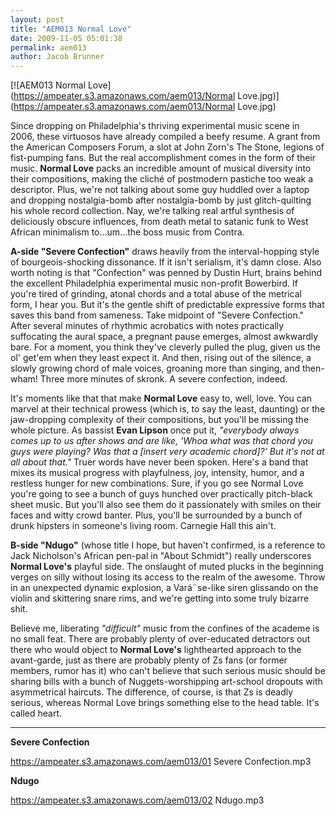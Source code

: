 ```yaml
---
layout: post
title: "AEM013 Normal Love"
date: 2009-11-05 05:01:38
permalink: aem013
author: Jacob Brunner
---
```

[![AEM013 Normal Love](https://ampeater.s3.amazonaws.com/aem013/Normal Love.jpg)](https://ampeater.s3.amazonaws.com/aem013/Normal Love.jpg)

Since dropping on Philadelphia's thriving experimental music scene in 2006, these virtuosos have already compiled a beefy resume. A grant from the American Composers Forum, a slot at John Zorn's The Stone, legions of fist-pumping fans. But the real accomplishment comes in the form of their music. **Normal Love** packs an incredible amount of musical diversity into their compositions, making the cliché of postmodern pastiche too weak a descriptor. Plus, we're not talking about some guy huddled over a laptop and dropping nostalgia-bomb after nostalgia-bomb by just glitch-quilting his whole record collection. Nay, we're talking real artful synthesis of deliciously obscure influences, from death metal to satanic funk to West African minimalism to...um...the boss music from Contra.

<!-- more -->

**A-side "Severe Confection"** draws heavily from the interval-hopping style of bourgeois-shocking dissonance. If it isn't serialism, it's damn close. Also worth noting is that "Confection" was penned by Dustin Hurt, brains behind the excellent Philadelphia experimental music non-profit Bowerbird. If you're tired of grinding, atonal chords and a total abuse of the metrical form, I hear you. But it's the gentle shift of predictable expressive forms that saves this band from sameness. Take midpoint of "Severe Confection." After several minutes of rhythmic acrobatics with notes practically suffocating the aural space, a pregnant pause emerges, almost awkwardly bare. For a moment, you think they've cleverly pulled the plug, given us the ol' get'em when they least expect it. And then, rising out of the silence, a slowly growing chord of male voices, groaning more than singing, and then-wham! Three more minutes of skronk. A severe confection, indeed.

It's moments like that that make **Normal Love** easy to, well, love. You can marvel at their technical prowess (which is, to say the least, daunting) or the jaw-dropping complexity of their compositions, but you'll be missing the whole picture. As bassist **Evan Lipson** once put it, _"everybody always comes up to us after shows and are like, 'Whoa what was that chord you guys were playing? Was that a \[insert very academic chord\]?' But it's not at all about that."_ Truer words have never been spoken. Here's a band that mixes its musical progress with playfulness, joy, intensity, humor, and a restless hunger for new combinations. Sure, if you go see Normal Love you're going to see a bunch of guys hunched over practically pitch-black sheet music. But you'll also see them do it passionately with smiles on their faces and witty crowd banter. Plus, you'll be surrounded by a bunch of drunk hipsters in someone's living room. Carnegie Hall this ain't.

**B-side "Ndugo"** (whose title I hope, but haven't confirmed, is a reference to Jack Nicholson's African pen-pal in "About Schmidt") really underscores **Normal Love's** playful side. The onslaught of muted plucks in the beginning verges on silly without losing its access to the realm of the awesome. Throw in an unexpected dynamic explosion, a Vará¨se-like siren glissando on the violin and skittering snare rims, and we're getting into some truly bizarre shit.

Believe me, liberating _"difficult"_ music from the confines of the academe is no small feat. There are probably plenty of over-educated detractors out there who would object to **Normal Love's** lighthearted approach to the avant-garde, just as there are probably plenty of Zs fans (or former members, rumor has it) who can't believe that such serious music should be sharing bills with a bunch of Nuggets-worshipping art-school dropouts with asymmetrical haircuts. The difference, of course, is that Zs is deadly serious, whereas Normal Love brings something else to the head table. It's called heart.

---

**Severe Confection**

https://ampeater.s3.amazonaws.com/aem013/01 Severe Confection.mp3

**Ndugo**

https://ampeater.s3.amazonaws.com/aem013/02 Ndugo.mp3


